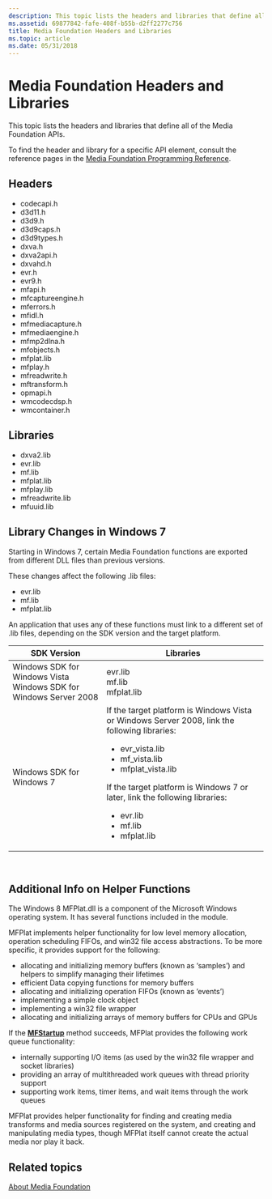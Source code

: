 ```yaml
---
description: This topic lists the headers and libraries that define all of the Media Foundation APIs.
ms.assetid: 69877842-fafe-408f-b55b-d2ff2277c756
title: Media Foundation Headers and Libraries
ms.topic: article
ms.date: 05/31/2018
---
```


# Media Foundation Headers and Libraries

This topic lists the headers and libraries that define all of the Media Foundation APIs.

To find the header and library for a specific API element, consult the reference pages in the [Media Foundation Programming Reference](media-foundation-programming-reference.md).

## Headers

-   codecapi.h
-   d3d11.h
-   d3d9.h
-   d3d9caps.h
-   d3d9types.h
-   dxva.h
-   dxva2api.h
-   dxvahd.h
-   evr.h
-   evr9.h
-   mfapi.h
-   mfcaptureengine.h
-   mferrors.h
-   mfidl.h
-   mfmediacapture.h
-   mfmediaengine.h
-   mfmp2dlna.h
-   mfobjects.h
-   mfplat.lib
-   mfplay.h
-   mfreadwrite.h
-   mftransform.h
-   opmapi.h
-   wmcodecdsp.h
-   wmcontainer.h

## Libraries

-   dxva2.lib
-   evr.lib
-   mf.lib
-   mfplat.lib
-   mfplay.lib
-   mfreadwrite.lib
-   mfuuid.lib

## Library Changes in Windows 7

Starting in Windows 7, certain Media Foundation functions are exported from different DLL files than previous versions.

These changes affect the following .lib files:

-   evr.lib
-   mf.lib
-   mfplat.lib

An application that uses any of these functions must link to a different set of .lib files, depending on the SDK version and the target platform.




| SDK Version | Libraries | 
|-------------|-----------|
| Windows SDK for Windows Vista<br /> Windows SDK for Windows Server 2008<br /> | evr.lib<br /> mf.lib<br /> mfplat.lib<br /> | 
| Windows SDK for Windows 7 | If the target platform is Windows Vista or Windows Server 2008, link the following libraries:<br /><ul><li>evr_vista.lib</li><li>mf_vista.lib</li><li>mfplat_vista.lib</li></ul>If the target platform is Windows 7 or later, link the following libraries:<br /><ul><li>evr.lib</li><li>mf.lib</li><li>mfplat.lib</li></ul> | 




 

## Additional Info on Helper Functions

The Windows 8 MFPlat.dll is a component of the Microsoft Windows operating system. It has several functions included in the module.

MFPlat implements helper functionality for low level memory allocation, operation scheduling FIFOs, and win32 file access abstractions. To be more specific, it provides support for the following:

-   allocating and initializing memory buffers (known as ‘samples’) and helpers to simplify managing their lifetimes
-   efficient Data copying functions for memory buffers
-   allocating and initializing operation FIFOs (known as ‘events’)
-   implementing a simple clock object
-   implementing a win32 file wrapper
-   allocating and initializing arrays of memory buffers for CPUs and GPUs

If the [**MFStartup**](/windows/desktop/api/mfapi/nf-mfapi-mfstartup) method succeeds, MFPlat provides the following work queue functionality:

-   internally supporting I/O items (as used by the win32 file wrapper and socket libraries)
-   providing an array of multithreaded work queues with thread priority support
-   supporting work items, timer items, and wait items through the work queues

MFPlat provides helper functionality for finding and creating media transforms and media sources registered on the system, and creating and manipulating media types, though MFPlat itself cannot create the actual media nor play it back.

## Related topics

<dl> <dt>

[About Media Foundation](about-the-media-foundation-sdk.md)
</dt> </dl>

 

 




